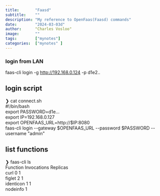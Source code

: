 ```yaml
---
title:       "Faasd"
subtitle:    ""
description: "My reference to OpenFaas(Faasd) commands"
date:        "2024-03-03d"
author:      "Charles Vosloo"
image:       ""
tags:        ["mynotes"]
categories:  ["mynotes" ]
---
```



### login from LAN
faas-cli login -g http://192.168.0.124 -p d1e2..

## login script 
❯ cat connect.sh  
#!/bin/bash  
export PASSWORD=d1e...  
export IP=192.168.0.127  
export OPENFAAS_URL=http://$IP:8080  
faas-cli login --gateway $OPENFAAS_URL --password $PASSWORD --username "admin"  

## list functions
❯ faas-cli ls  
Function                        Invocations     Replicas  
curl                            0               1  
figlet                          2               1  
identicon                       1               1  
nodeinfo                        1  



